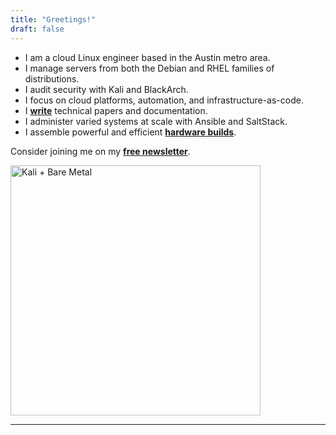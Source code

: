 ```yaml
---
title: "Greetings!"
draft: false
---
```


* I am a cloud Linux engineer based in the Austin metro area.
* I manage servers from both the Debian and RHEL families of distributions.
* I audit security with Kali and BlackArch.
* I focus on cloud platforms, automation, and infrastructure-as-code.
* I **[write](https://www.putorius.net/author/mtatum)** technical papers and documentation. 
* I administer varied systems at scale with Ansible and SaltStack.
* I assemble powerful and efficient **[hardware builds](https://www.facebook.com/marketplace/profile/100009407774967/)**.

Consider joining me on my **[free newsletter](https://amaadmichael.substack.com/welcome/)**.

<img src="/images/kali-server-rack-20180125-02.jpeg" alt="Kali + Bare Metal" width="400" height="400">

---
